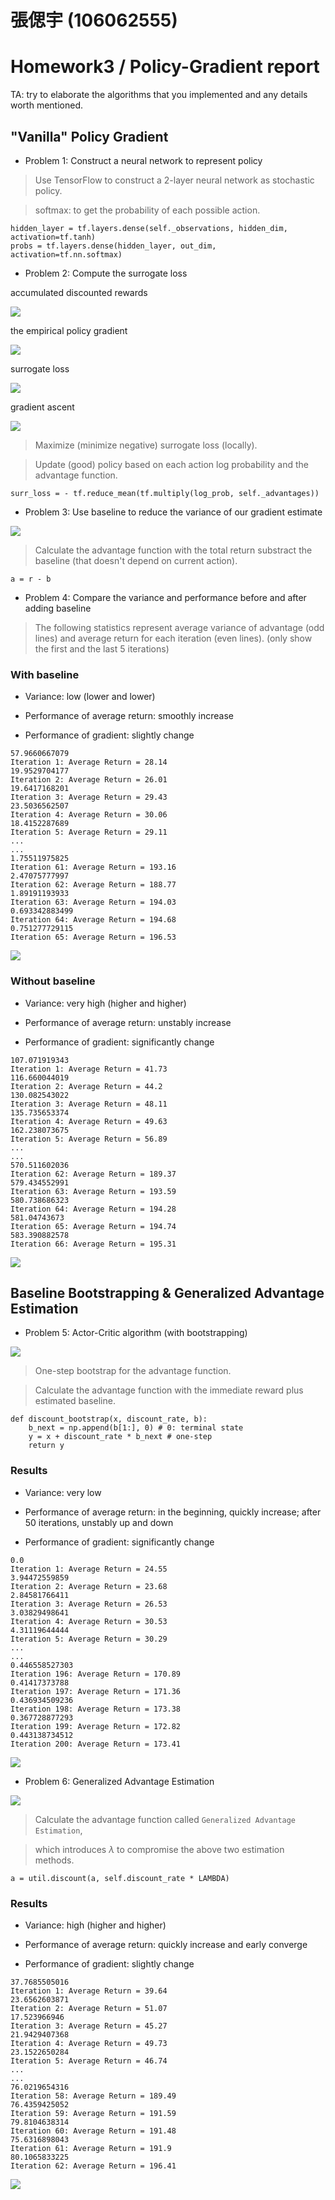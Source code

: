 # 張偲宇 (106062555)

# Homework3 / Policy-Gradient report

TA: try to elaborate the algorithms that you implemented and any details worth mentioned.

## "Vanilla" Policy Gradient

* Problem 1: Construct a neural network to represent policy

> Use TensorFlow to construct a 2-layer neural network as stochastic policy.

> softmax: to get the probability of each possible action.

```
hidden_layer = tf.layers.dense(self._observations, hidden_dim, activation=tf.tanh)
probs = tf.layers.dense(hidden_layer, out_dim, activation=tf.nn.softmax)
```


* Problem 2: Compute the surrogate loss

accumulated discounted rewards

<img src="imgs/discount_cumsum.png"/>

the empirical policy gradient

<img src="imgs/policy_gradient.png"/>

surrogate loss

<img src="imgs/surr_loss.png"/>

gradient ascent

<img src="imgs/gradient_ascent.png"/>

> Maximize (minimize negative) surrogate loss (locally).

> Update (good) policy based on each action log probability and the advantage function.

```
surr_loss = - tf.reduce_mean(tf.multiply(log_prob, self._advantages))
```


* Problem 3: Use baseline to reduce the variance of our gradient estimate

<img src="imgs/substract_baseline.png"/>

> Calculate the advantage function with the total return substract the baseline (that doesn't depend on current action).

```
a = r - b
```


* Problem 4: Compare the variance and performance before and after adding baseline

> The following statistics represent average variance of advantage (odd lines) and average return for each iteration (even lines). (only show the first and the last 5 iterations)

### With baseline

+ Variance: low (lower and lower)

+ Performance of average return: smoothly increase

+ Performance of gradient: slightly change

```
57.9660667079
Iteration 1: Average Return = 28.14
19.9529704177
Iteration 2: Average Return = 26.01
19.6417168201
Iteration 3: Average Return = 29.43
23.5036562507
Iteration 4: Average Return = 30.06
18.4152287689
Iteration 5: Average Return = 29.11
...
...
1.75511975825
Iteration 61: Average Return = 193.16
2.47075777997
Iteration 62: Average Return = 188.77
1.89191193933
Iteration 63: Average Return = 194.03
0.693342883499
Iteration 64: Average Return = 194.68
0.751277729115
Iteration 65: Average Return = 196.53
```

<img src="imgs/result_vanilla_with_baseline.png"/>

### Without baseline

+ Variance: very high (higher and higher)

+ Performance of average return: unstably increase

+ Performance of gradient: significantly change

```
107.071919343
Iteration 1: Average Return = 41.73
116.660044019
Iteration 2: Average Return = 44.2
130.082543022
Iteration 3: Average Return = 48.11
135.735653374
Iteration 4: Average Return = 49.63
162.238073675
Iteration 5: Average Return = 56.89
...
...
570.511602036
Iteration 62: Average Return = 189.37
579.434552991
Iteration 63: Average Return = 193.59
580.738686323
Iteration 64: Average Return = 194.28
581.04743673
Iteration 65: Average Return = 194.74
583.390882578
Iteration 66: Average Return = 195.31
```

<img src="imgs/result_vanilla_without_baseline.png"/>



## Baseline Bootstrapping & Generalized Advantage Estimation

* Problem 5: Actor-Critic algorithm (with bootstrapping)

<img src="imgs/i-step_discount_bootstrap.png"/>

> One-step bootstrap for the advantage function.

> Calculate the advantage function with the immediate reward plus estimated baseline.

```
def discount_bootstrap(x, discount_rate, b):
	b_next = np.append(b[1:], 0) # 0: terminal state
	y = x + discount_rate * b_next # one-step
	return y
```

### Results

+ Variance: very low

+ Performance of average return: in the beginning, quickly increase; after 50 iterations, unstably up and down

+ Performance of gradient: significantly change

```
0.0
Iteration 1: Average Return = 24.55
3.94472559859
Iteration 2: Average Return = 23.68
2.84581766411
Iteration 3: Average Return = 26.53
3.03829498641
Iteration 4: Average Return = 30.53
4.31119644444
Iteration 5: Average Return = 30.29
...
...
0.446558527303
Iteration 196: Average Return = 170.89
0.41417373788
Iteration 197: Average Return = 171.36
0.436934509236
Iteration 198: Average Return = 173.38
0.367728877293
Iteration 199: Average Return = 172.82
0.443138734512
Iteration 200: Average Return = 173.41
```

<img src="imgs/result_one_step_bootstrap.png"/>


* Problem 6: Generalized Advantage Estimation

<img src="imgs/GAE.png"/>

> Calculate the advantage function called `Generalized Advantage Estimation`,

> which introduces $\lambda$ to compromise the above two estimation methods.

```
a = util.discount(a, self.discount_rate * LAMBDA)
```

### Results

+ Variance: high (higher and higher)

+ Performance of average return: quickly increase and early converge

+ Performance of gradient: slightly change

```
37.7685505016
Iteration 1: Average Return = 39.64
23.6562603871
Iteration 2: Average Return = 51.07
17.523966946
Iteration 3: Average Return = 45.27
21.9429407368
Iteration 4: Average Return = 49.73
23.1522650284
Iteration 5: Average Return = 46.74
...
...
76.0219654316
Iteration 58: Average Return = 189.49
76.4359425052
Iteration 59: Average Return = 191.59
79.8104638314
Iteration 60: Average Return = 191.48
75.6316898043
Iteration 61: Average Return = 191.9
80.1065833225
Iteration 62: Average Return = 196.41
```

<img src="imgs/result_GAE.png"/>
